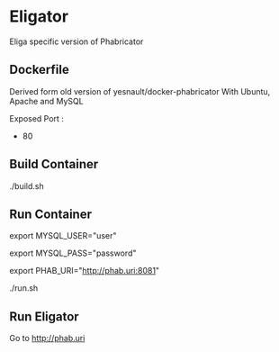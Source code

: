 Eligator
==================
Eliga specific version of Phabricator


Dockerfile
----------
Derived form old version of yesnault/docker-phabricator
With Ubuntu, Apache and MySQL

Exposed Port :
- 80


Build Container
---------------
./build.sh


Run Container
-------------
export MYSQL_USER="user"

export MYSQL_PASS="password"

export PHAB_URI="http://phab.uri:8081"

./run.sh



Run Eligator
---------------

Go to http://phab.uri
